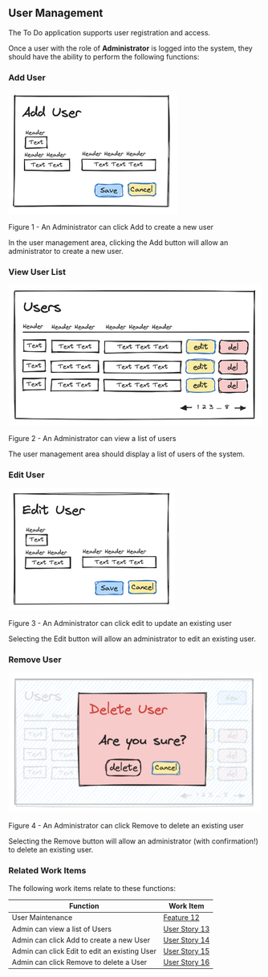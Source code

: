 ## User Management

The To Do application supports user registration and access.

Once a user with the role of **Administrator** is logged into the system, they should have the ability to perform the following functions:


### Add User

   ![create-user-add](/.attachments/users-admin-can-click-add-to-create-a-new-user.png)

   Figure 1 - An Administrator can click Add to create a new user

In the user management area, clicking the Add button will allow an administrator to create a new user.


### View User List
   
   ![read-user-list](/.attachments/users-admin-can-view-a-list-of-users.png)

   Figure 2 - An Administrator can view a list of users

The user management area should display a list of users of the system.


### Edit User

   ![update-user-edit](/.attachments/users-admin-can-click-edit-to-update-an-existing-user.png)

   Figure 3 - An Administrator can click edit to update an existing user

Selecting the Edit button will allow an administrator to edit an existing user.


### Remove User

   ![delete-user-remove](/.attachments/users-admin-can-click-remove-to-delete-a-user.png)

   Figure 4 - An Administrator can click Remove to delete an existing user

Selecting the Remove button will allow an administrator (with confirmation!) to delete an existing user.


### Related Work Items

The following work items relate to these functions:

| Function                                    | Work Item    |
|---------------------------------------------|--------------|
User Maintenance                              | [Feature 12](../_workitems/edit/12/)
Admin can view a list of Users                | [User Story 13](../_workitems/edit/13/)
Admin can click Add to create a new User      | [User Story 14](../_workitems/edit/14/)
Admin can click Edit to edit an existing User | [User Story 15](../_workitems/edit/15/)
Admin can click Remove to delete a User       | [User Story 16](../_workitems/edit/16/)
